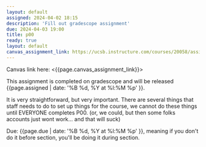 ```yaml
---
layout: default
assigned: 2024-04-02 18:15
description: 'Fill out gradescope assignment'
due: 2024-04-03 19:00
title: p00
ready: true
layout: default
canvas_assignment_link: https://ucsb.instructure.com/courses/20058/assignments/236288
---
```


Canvas link here: <{{page.canvas_assignment_link}}>

This assignment is completed on gradescope and will be released {{page.assigned |  date: '%B %d, %Y at %l:%M %p' }}.

It is very straightforward, but very important. There are several things that staff needs to do to set up things for the course, we cannot do these things until EVERYONE completes P00. (or, we could, but then some folks accounts just wont work... and that will suck)

Due: {{page.due |  date: '%B %d, %Y at %l:%M %p' }}, meaning if you don't do it before section, you'll be doing it during section.
